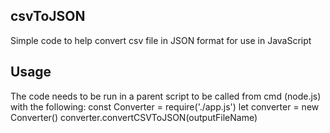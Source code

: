 ## csvToJSON
Simple code to help convert csv file in JSON format for use in JavaScript

## Usage
The code needs to be run in a parent script to be called from cmd (node.js) with the following:
    const Converter = require('./app.js')
    let converter = new Converter()
    converter.convertCSVToJSON(outputFileName)
    
